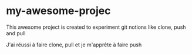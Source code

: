 # my-awesome-projec

This awesome project is created to experiment git notions like clone, push and pull

<section class="achivements"> 
J'ai réussi à faire clone, pull et je m'apprête à faire push
</section>
